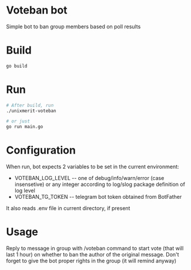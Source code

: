 # Voteban bot

Simple bot to ban group members based on poll results

# Build
```sh
go build
```

# Run
```sh
# After build, run
./unixmerit-voteban

# or just
go run main.go
```

# Configuration
When run, bot expects 2 variables to be set in the current environment:
 - VOTEBAN_LOG_LEVEL -- one of debug/info/warn/error (case insensetive) or any integer according to log/slog package definition of log level
 - VOTEBAN_TG_TOKEN -- telegram bot token obtained from BotFather

It also reads .env file in current directory, if present

# Usage
Reply to message in group with /voteban command to start vote (that will last 1 hour) on whether to ban the author of the original message.
Don't forget to give the bot proper rights in the group (it will remind anyway)
